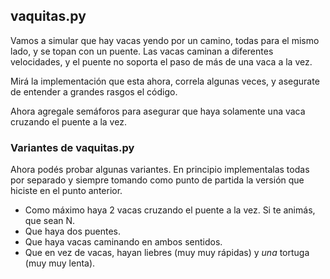 ## vaquitas.py

Vamos a simular que hay vacas yendo por un camino, todas para el mismo lado, y se topan con un puente.
Las vacas caminan a diferentes velocidades, y el puente no soporta el paso de más de una vaca a la vez.

Mirá la implementación que esta ahora, correla algunas veces, y asegurate de entender a grandes rasgos el código.

Ahora agregale semáforos para asegurar que haya solamente una vaca cruzando el puente a la vez.

### Variantes de vaquitas.py

Ahora podés probar algunas variantes. En principio implementalas todas por separado y siempre tomando como punto de partida la versión que hiciste en el punto anterior.

* Como máximo haya 2 vacas cruzando el puente a la vez. Si te animás, que sean N.
* Que haya dos puentes.
* Que haya vacas caminando en ambos sentidos.
* Que en vez de vacas, hayan liebres (muy muy rápidas) y *una* tortuga (muy muy lenta).
